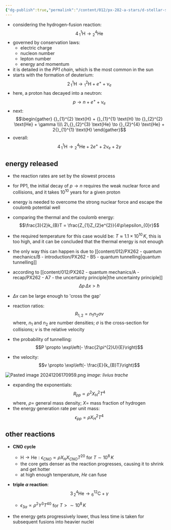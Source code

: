 ```yaml
---
{"dg-publish":true,"permalink":"/content/012/px-282-a-stars/d-stellar-structure-and-interiors/px-282-d7-pp-1-fusion-chain/","created":"2024-11-25T10:50:32.000+00:00","updated":"2024-12-06T17:10:47.949+00:00"}
---
```


- considering the hydrogen-fusion reaction: 
$$4\,{}_{1}^{1}\text{H} \to {}_{2}^{4}\text{He}$$
- governed by conservation laws:
	- electric charge
	- nucleon number
	- lepton number
	- energy and momentum
- it is detailed in the *PP1 chain*, which is the most common in the sun
- starts with the formation of deuterium: 
$$2\,{}_{1}^{1} \text{H} \to {}_{1}^{2} \text{H} + e^{+} + \nu_{e}$$
- here, a proton has decayed into a neutron: 
$$p \to n + e^{+} + \nu_{e}$$
- next: 
$$\begin{gather}
	{}_{1}^{2} \text{H} + {}_{1}^{1} \text{H} \to {}_{2}^{2} \text{He} + \gamma \\\\
	 2\,{}_{2}^{3} \text{He} \to {}_{2}^{4} \text{He} + 2{}_{1}^{1} \text{H} 
\end{gather}$$
- overall: 
 $$4\,{}_{1}^{1} \text{H} \to {}_{2}^{4} \text{He} + 2e^{+} + 2\nu_{e} + 2\gamma$$
## energy released
- the reaction rates are set by the slowest process
- for PP1, the initial decay of $p\to n$ requires the weak nuclear force and collisions, and it takes $10^{10}$ years for a given proton
- energy is needed to overcome the strong nuclear force and escape the coulomb potential well
- comparing the thermal and the coulomb energy: 
$$\frac{3}{2}k_{B}T = \frac{Z_{1}Z_{2}e^{2}}{4\pi\epsilon_{0}r}$$
- the required temperature for this case would be: $T\approx 1.1\times10^{10}\,K$, this is too high, and it can be concluded that the thermal energy is not enough

- the only way this can happen is due to [[content/012/PX262 - quantum mechanics/B - introduction/PX262 - B5 - quantum tunnelling\|quantum tunnelling]] 
- according to [[content/012/PX262 - quantum mechanics/A - recap/PX262 - A7 - the uncertainty principle\|the uncertainty principle]] 
$$\Delta p \, \Delta x > \hbar$$
- $\Delta x$ can be large enough to 'cross the gap'
- reaction ratios: 
$$R_{1,2} = n_{1}n_{2}\sigma v$$
	where, $n_{1}$ and $n_{2}$ are number densities; $\sigma$ is the cross-section for collisions; $v$ is the relative velocity
- the probability of tunnelling: 
$$P \propto \exp\left(- \frac{2\pi^{2}U}{E}\right)$$
- the velocity: 
$$v \propto \exp\left(- \frac{E}{k_{B}T}\right)$$

![Pasted image 20241206170959.png](/img/user/pics/Pasted%20image%2020241206170959.png)
*image: livius trache*

- expanding the exponentials: 
$$R_{pp}\propto \rho^{2}X_{H}^{2}T^{4}$$
	where, $\rho=$ general mass density; $X=$ mass fraction of hydrogen
- the energy generation rate per unit mass: 
$$\epsilon_{pp}= \rho X_H ^{2} T^4$$
## other reactions
- **CNO cycle** 
	- ${} \text{H}\to \text{He} : \epsilon_{CNO} \propto \rho X_{H} X_{CNO} T^{20} {}$ for $T\sim 10^{8}\,K$
	- the core gets denser as the reaction progresses, causing it to shrink and get hotter
	- at high enough temperature, $He$ can fuse
- **triple $\alpha$ reaction**: 
$$3 \, {}_{2}^{4} \text{He} \to {}_{6}^{12} \text{C} + \gamma$$
	- $\epsilon_{3\alpha} \propto \rho^{2} Y^{3} T^{40}$ for $T>\sim10^8\,K$

- the energy gets progressively lower, thus less time is taken for subsequent fusions into heavier nuclei